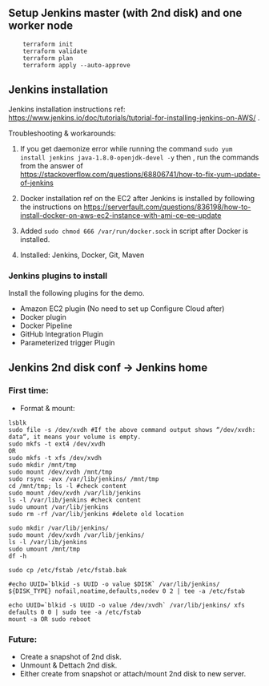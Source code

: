 ## Setup Jenkins master (with 2nd disk) and one worker node

```
    terraform init
    terraform validate
    terraform plan
    terraform apply --auto-approve    
```
## Jenkins installation
Jenkins installation instructions ref: https://www.jenkins.io/doc/tutorials/tutorial-for-installing-jenkins-on-AWS/ . 

Troubleshooting & workarounds:

1. If you get daemonize error while running the command `sudo yum install jenkins java-1.8.0-openjdk-devel -y` then , run the commands from the answer of https://stackoverflow.com/questions/68806741/how-to-fix-yum-update-of-jenkins

2. Docker installation ref on the EC2 after Jenkins is installed by following the instructions on https://serverfault.com/questions/836198/how-to-install-docker-on-aws-ec2-instance-with-ami-ce-ee-update

3. Added `sudo chmod 666 /var/run/docker.sock` in script after Docker is installed.

4. Installed: Jenkins, Docker, Git, Maven

### Jenkins plugins to install

Install the following plugins for the demo.
- Amazon EC2 plugin (No need to set up Configure Cloud after)
- Docker plugin  
- Docker Pipeline
- GitHub Integration Plugin
- Parameterized trigger Plugin

## Jenkins 2nd disk conf -> Jenkins home
### First time:
- Format & mount:
```
lsblk
sudo file -s /dev/xvdh #If the above command output shows “/dev/xvdh: data“, it means your volume is empty.
sudo mkfs -t ext4 /dev/xvdh
OR
sudo mkfs -t xfs /dev/xvdh
sudo mkdir /mnt/tmp
sudo mount /dev/xvdh /mnt/tmp
sudo rsync -avx /var/lib/jenkins/ /mnt/tmp
cd /mnt/tmp; ls -l #check content
sudo mount /dev/xvdh /var/lib/jenkins 
ls -l /var/lib/jenkins #check content
sudo umount /var/lib/jenkins
sudo rm -rf /var/lib/jenkins #delete old location

sudo mkdir /var/lib/jenkins/
sudo mount /dev/xvdh /var/lib/jenkins/
ls -l /var/lib/jenkins
sudo umount /mnt/tmp
df -h

sudo cp /etc/fstab /etc/fstab.bak

#echo UUID=`blkid -s UUID -o value $DISK` /var/lib/jenkins/ ${DISK_TYPE} nofail,noatime,defaults,nodev 0 2 | tee -a /etc/fstab

echo UUID=`blkid -s UUID -o value /dev/xvdh` /var/lib/jenkins/ xfs defaults 0 0 | sudo tee -a /etc/fstab
mount -a OR sudo reboot
```

### Future:
- Create a snapshot of 2nd disk.
- Unmount & Dettach 2nd disk.
- Either create from snapshot or attach/mount 2nd disk to new server.

